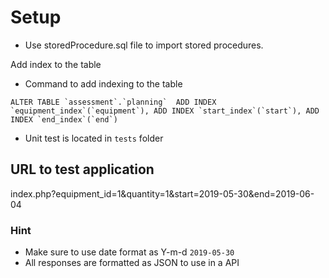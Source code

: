 # Setup
- Use storedProcedure.sql file to import stored procedures.

Add index to the table
- Command to add indexing to the table

```ALTER TABLE `assessment`.`planning` 
ADD INDEX `equipment_index`(`equipment`),
ADD INDEX `start_index`(`start`),
ADD INDEX `end_index`(`end`)```
- Unit test is located in `tests` folder

## URL to test application
index.php?equipment_id=1&quantity=1&start=2019-05-30&end=2019-06-04


### Hint
- Make sure to use date format as Y-m-d `2019-05-30`
- All responses are formatted as JSON to use in a API 







